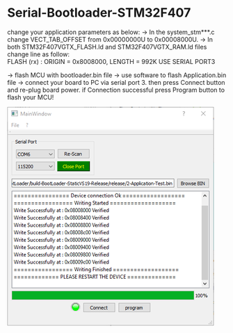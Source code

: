 # Serial-Bootloader-STM32F407
change your application parameters as below:  -> In the system_stm***.c change VECT_TAB_OFFSET from 0x00000000U to 0x00008000U.  -> In both STM32F407VGTX_FLASH.ld and STM32F407VGTX_RAM.ld files change line as follow:  
FLASH    (rx) : ORIGIN = 0x8008000,   LENGTH = 992K
USE SERIAL PORT3

-> flash MCU with bootloader.bin file
-> use software to flash Application.bin file
-> connect your board to PC via serial port 3. then press Connect button and re-plug board power. if Connection successful press Program button to flash your MCU! 

![img](https://github.com/MahmoodShabanifard/Serial-Bootloader-STM32F407/blob/main/Screenshot%202021-05-31%20230027.png)
